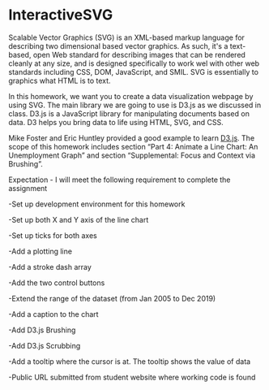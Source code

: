 # InteractiveSVG

Scalable Vector Graphics (SVG) is an XML-based markup language for describing two dimensional based vector graphics. As such, it's a text-based, open Web standard for describing images that can be rendered cleanly at any size, and is designed specifically to work wel with other web standards including CSS, DOM, JavaScript, and SMIL. SVG is essentially to graphics what HTML is to text.

In this homework, we want you to create a data visualization webpage by using SVG. The main library we are going to use is D3.js as we discussed in class. D3.js is a JavaScript library for manipulating documents based on data. D3 helps you bring data to life using HTML, SVG, and CSS.

Mike Foster and Eric Huntley provided a good example to learn [D3.js](http://duspviz.mit.edu/d3-workshop/transitions-animation/). The scope of this homework includes section “Part 4: Animate a Line Chart: An Unemployment Graph” and section “Supplemental: Focus and Context via Brushing”.

Expectation - I will meet the following requirement to complete the assignment

-Set up development environment for this homework

-Set up both X and Y axis of the line chart

-Set up ticks for both axes

-Add a plotting line

-Add a stroke dash array

-Add the two control buttons

-Extend the range of the dataset (from Jan 2005 to Dec 2019)

-Add a caption to the chart

-Add D3.js Brushing

-Add D3.js Scrubbing

-Add a tooltip where the cursor is at. The tooltip shows the value of data

-Public URL submitted from student website where working code is found
